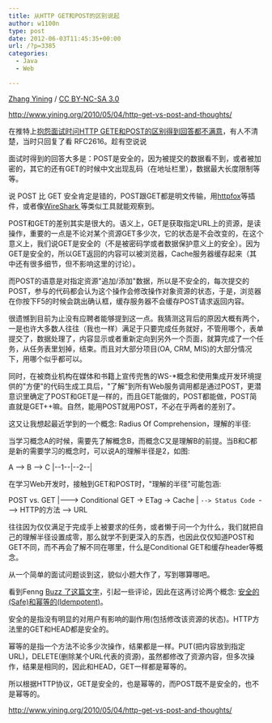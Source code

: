 ```yaml
---
title: 从HTTP GET和POST的区别说起
author: w1100n
type: post
date: 2012-06-03T11:45:35+00:00
url: /?p=3385
categories:
  - Java
  - Web

---
```


  <a href="http://www.yining.org" rel="cc:attributionURL">Zhang Yining</a> / <a href="http://creativecommons.org/licenses/by-nc-sa/3.0/" rel="license">CC BY-NC-SA 3.0</a>


  <a href="http://www.yining.org/2010/05/04/http-get-vs-post-and-thoughts/">http://www.yining.org/2010/05/04/http-get-vs-post-and-thoughts/</a>

在推特上[抱怨面试时问HTTP GETE和POST的区别得到回答都不满意][1]，有人不清楚，当时只回复了看 RFC2616。趁有空说说

面试时得到的回答大多是：POST是安全的，因为被提交的数据看不到，或者被加密的，其它的还有GET的时候中文出现乱码（在地址栏里），数据最大长度限制等等。

说 POST 比 GET 安全肯定是错的，POST跟GET都是明文传输，用[httpfox][2]等插件，或者像[WireShark ][3]等类似工具就能观察到。

POST和GET的差别其实是很大的。语义上，GET是获取指定URL上的资源，是读操作，重要的一点是不论对某个资源GET多少次，它的状态是不会改变的，在这个意义上，我们说GET是安全的（不是被密码学或者数据保护意义上的安全）。因为GET是安全的，所以GET返回的内容可以被浏览器，Cache服务器缓存起来（其中还有很多细节，但不影响这里的讨论）。

而POST的语意是对指定资源"追加/添加"数据，所以是不安全的，每次提交的POST，参与的代码都会认为这个操作会修改操作对象资源的状态，于是，浏览器在你按下F5的时候会跳出确认框，缓存服务器不会缓存POST请求返回内容。

很遗憾到目前为止没有应聘者能够提到这一点。我猜测这背后的原因大概有两个，一是也许大多数人往往（我也一样）满足于只要完成任务就好，不管用哪个，表单提交了，数据处理了，内容显示或者重新定向到另外一个页面，就算完成了一个任务，从任务表里划掉，结束。而且对大部分项目(OA, CRM, MIS)的大部分情况下，用哪个似乎都可以。

同时，在被商业机构在媒体和书籍上宣传兜售的WS-*概念和使用集成开发环境提供的"方便"的代码生成工具后，"了解"到所有Web服务调用都是通过POST，更潜意识里确定了POST和GET是一样的，而且GET能做的，POST都能做，POST简直就是GET++嘛。自然，能用POST就用POST，不必在乎两者的差别了。

这又让我想起最近学到的一个概念: Radius Of Comprehension，理解的半径:

当学习概念A的时候，需要先了解概念B，而概念C又是理解B的前提。当B和C都是新的需要学习的概念时，可以说A的理解半径是2，如图:

A --> B --> C
|--1--|--2--|

在学习Web开发时，接触到GET和POST时，"理解的半径"可能包涵:

POST vs. GET
     |---> Conditional GET -> ETag -> Cache
     |         `--> Status Code
     `---> HTTP的方法 --> URL

往往因为仅仅满足于完成手上被要求的任务，或者懒于问一个为什么，我们就把自己的理解半径设置成零，那么就学不到更深入的东西，也因此仅仅知道POST和GET不同，而不再会了解不同在哪里，什么是Conditional GET和缓存header等概念。

从一个简单的面试问题谈到这，貌似小题大作了，写到哪算哪吧。

<UPDATE>
  
看到Fenng [Buzz 了这篇文字][4]，引起一些评论，因此在这再讨论两个概念: [安全的(Safe)和幂等的(Idempotent)][5]。

安全的是指没有明显的对用户有影响的副作用(包括修改该资源的状态)。HTTP方法里的GET和HEAD都是安全的。

幂等的是指一个方法不论多少次操作，结果都是一样。PUT(把内容放到指定URL)，DELETE(删除某个URL代表的资源)，虽然都修改了资源内容，但多次操作，结果是相同的，因此和HEAD，GET一样都是幂等的。

所以根据HTTP协议，GET是安全的，也是幂等的，而POST既不是安全的，也不是幂等的。
  
</UPDATE>

<http://www.yining.org/2010/05/04/http-get-vs-post-and-thoughts/>

 [1]: http://twitter.com/yining/status/12993863581
 [2]: http://code.google.com/p/httpfox/
 [3]: http://www.wireshark.org/
 [4]: http://www.google.com/buzz/dbanotes/BuxABaL5oam/%E4%BB%8EHTTP-GET%E5%92%8CPOST%E7%9A%84%E5%8C%BA%E5%88%AB%E8%AF%B4%E8%B5%B7-Yining
 [5]: http://tools.ietf.org/html/rfc2616#section-9.1